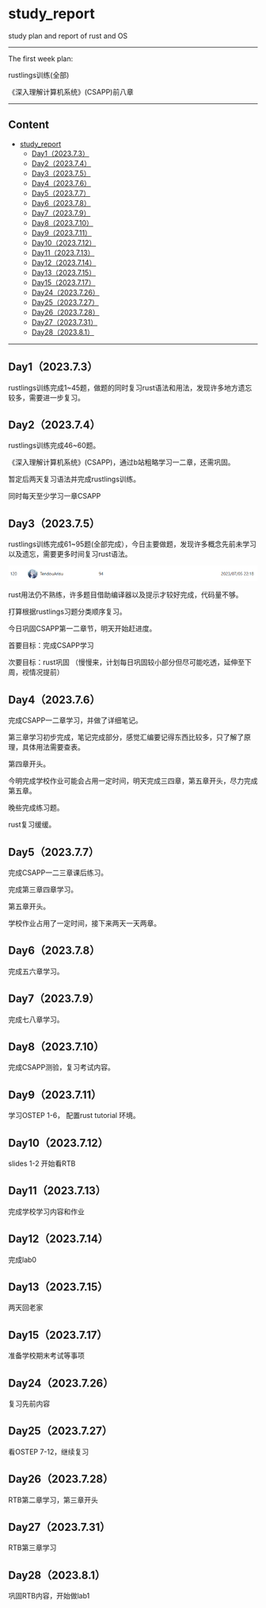 # study_report
study plan and report of rust and OS

------------------------------
The first week plan:

rustlings训练(全部)

《深入理解计算机系统》(CSAPP)前八章

------------------------------

## Content

- [study\_report](#study_report)
  - [Day1（2023.7.3）](#day1202373)
  - [Day2（2023.7.4）](#day2202374)
  - [Day3（2023.7.5）](#day3202375)
  - [Day4（2023.7.6）](#day4202376)
  - [Day5（2023.7.7）](#day5202377)
  - [Day6（2023.7.8）](#day6202378)
  - [Day7（2023.7.9）](#day7202379)
  - [Day8（2023.7.10）](#day82023710)
  - [Day9（2023.7.11）](#day92023711)
  - [Day10（2023.7.12）](#day102023712)
  - [Day11（2023.7.13）](#day112023713)
  - [Day12（2023.7.14）](#day122023714)
  - [Day13（2023.7.15）](#day132023715)
  - [Day15（2023.7.17）](#day152023717)
  - [Day24（2023.7.26）](#day242023726)
  - [Day25（2023.7.27）](#day252023727)
  - [Day26（2023.7.28）](#day262023728)
  - [Day27（2023.7.31）](#day272023731)
  - [Day28（2023.8.1）](#day28202381)


------------------------------
##  Day1（2023.7.3）

rustlings训练完成1~45题，做题的同时复习rust语法和用法，发现许多地方遗忘较多，需要进一步复习。

##  Day2（2023.7.4）

rustlings训练完成46~60题。

《深入理解计算机系统》(CSAPP)，通过b站粗略学习一二章，还需巩固。

暂定后两天复习语法并完成rustlings训练。

同时每天至少学习一章CSAPP

##  Day3（2023.7.5）

rustlings训练完成61~95题(全部完成），今日主要做题，发现许多概念先前未学习以及遗忘，需要更多时间复习rust语法。

![Alt Text](images/rustlings_complete.png)

rust用法仍不熟练，许多题目借助编译器以及提示才较好完成，代码量不够。

打算根据rustlings习题分类顺序复习。

今日巩固CSAPP第一二章节，明天开始赶进度。

首要目标：完成CSAPP学习

次要目标：rust巩固 （慢慢来，计划每日巩固较小部分但尽可能吃透，延伸至下周，视情况提前）

##  Day4（2023.7.6）

完成CSAPP一二章学习，并做了详细笔记。

第三章学习初步完成，笔记完成部分，感觉汇编要记得东西比较多，只了解了原理，具体用法需要查表。

第四章开头。

今明完成学校作业可能会占用一定时间，明天完成三四章，第五章开头，尽力完成第五章。

晚些完成练习题。

rust复习缓缓。

##  Day5（2023.7.7）

完成CSAPP一二三章课后练习。

完成第三章四章学习。

第五章开头。

学校作业占用了一定时间，接下来两天一天两章。

##  Day6（2023.7.8）

完成五六章学习。


##  Day7（2023.7.9）

完成七八章学习。


##  Day8（2023.7.10）

完成CSAPP测验，复习考试内容。

##  Day9（2023.7.11）

学习OSTEP 1-6， 配置rust tutorial 环境。

##  Day10（2023.7.12）

slides 1-2 开始看RTB

##  Day11（2023.7.13）

完成学校学习内容和作业

##  Day12（2023.7.14）

完成lab0

##  Day13（2023.7.15）

两天回老家

##  Day15（2023.7.17）
准备学校期末考试等事项

##  Day24（2023.7.26）

复习先前内容

##  Day25（2023.7.27）

看OSTEP 7-12，继续复习

##  Day26（2023.7.28）

RTB第二章学习，第三章开头

##  Day27（2023.7.31）

RTB第三章学习

##  Day28（2023.8.1）

巩固RTB内容，开始做lab1
